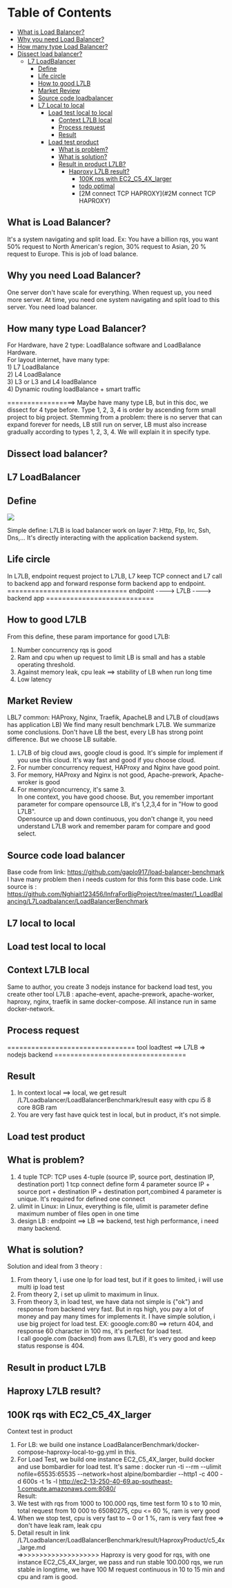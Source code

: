 # Table of Contents
- [What is Load Balancer?](#WhatIsLoadBalancer)
- [Why you need Load Balancer?](#WhyYouNeedLoadbalancer)
- [How many type Load Balancer?](#HowManyTypeLoadbalancer)
- [Dissect load balancer?](#DissectLoadBalancer)
    - [L7 LoadBalancer](#L7LoadBalancer)
      - [Define](#Define)
      - [Life circle](#LifeCircle)
      - [How to good L7LB](#HowToGoodL7LB)
      - [Market Review](#MarketReview)
      - [Source code loadbalancer](#SourceCodeLoadbalancer])
      - [L7 Local to local](#L7LocalToLocal)
          - [Load test local to local](#LoadTestLocalToLocal)
            - [Context L7LB local](#ContextL7LBLocal)
            - [Process request](#ProccessRequest)
            - [Result](#ResultL7Local)
          - [Load test product](#LoadTestProduct)
            - [What is problem?](#WhatIsProblem)
            - [What is solution?](#WhatIsSolution)
            - [Result in product L7LB?](#ResultInProductL7LB)
              - [Haproxy L7LB result?](#HaproxyL7LBResult)
                  - [100K rqs with EC2_C5_4X_larger](#100KRqsWithEC2_C5_4X_larger)
                  - [todo optimal](#temp)
                  - [2M connect TCP HAPROXY](#2M connect TCP HAPROXY)
                
## What is Load Balancer? <a name="WhatIsLoadBalancer"></a>
  It's a system navigating and split load. Ex: You have a billion rqs, you want 50% request to North American's region, 30% request to Asian, 20 % request to Europe. This is job of load balance.

## Why you need Load Balancer?  <a name="WhyYouNeedLoadbalancer"></a>
  One server don't have scale for everything. When request up, you need more server. At time, you need one system navigating and split load to this server. You need load balancer.

## How many type Load Balancer?  <a name="HowManyTypeLoadbalancer"></a>
  For Hardware, have 2 type: LoadBalance software and LoadBalance Hardware. </br>
  For layout internet, have many type: </br>
     1) L7 LoadBalance </br>
     2) L4 LoadBalance </br>
     3) L3 or L3 and L4 loadBalance </br>
     4) Dynamic routing loadBalance + smart traffic </br>

  =================> Maybe have many type LB, but in this doc, we dissect for 4 type before. Type 1, 2, 3, 4 is order by ascending form small project to big project. Stemming from a problem: there is no server that can expand forever for needs, LB still run on server, LB must also increase gradually according to types 1, 2, 3, 4. We will explain it in specify type.

## Dissect load balancer? <a name="DissectLoadBalancer"></a>
## L7 LoadBalancer <a name="L7LoadBalancer"></a>
## Define <a name="Define"></a>

![](../img/1_LoadBalancing/L7LBDefine.png)

Simple define: L7LB is load balancer work on layer 7: Http, Ftp, Irc, Ssh, Dns,... It's directly interacting with the application backend system.

## Life circle <a name="LifeCircle"></a>
In L7LB, endpoint request project to L7LB, L7 keep TCP connect and L7 call to backend app and forward response form backend app to endpoint.  </br>
============================== endpoint ---->  L7LB  ----> backend app ===========================

## How to good L7LB <a name="HowToGoodL7LB"></a>
From this define, these param importance for good L7LB:
1) Number concurrency rqs is good
2) Ram and cpu when up request to limit LB is small and has a stable operating threshold.
3) Against memory leak, cpu leak ==> stability of LB when run long time
4) Low latency

## Market Review <a name="MarketReview"></a> 
LBL7 common:  HAProxy, Nginx, Traefik, ApacheLB and L7LB of cloud(aws has application LB)
We find many result benchmark L7LB. We summarize some conclusions. Don't have LB the best, every LB has strong point difference. But we choose LB suitable. </br>
1) L7LB of big cloud aws, google cloud is good. It's simple for implement if you use this cloud. It's way fast and good if you choose cloud.
2) For number concurrency request, HAProxy and Nginx have good point.
3) For memory, HAProxy and Nginx is not good, Apache-prework, Apache-wroker is good
4) For memory/concurrency, it's same 3. </br>
In one context, you have good choose. But, you remember important parameter for compare opensource LB, it's  1,2,3,4  for in "How to good L7LB". </br>
Opensource up and down continuous, you don't change it, you need understand L7LB work and remember param for compare and good select. </br>

## Source code load balancer <a name="SourceCodeLoadbalancer"></a>
Base code from link: https://github.com/gaplo917/load-balancer-benchmark </br>
I have many problem then i needs custom for this form this base code. Link source is : https://github.com/Nghiait123456/InfraForBigProject/tree/master/1_LoadBalancing/L7Loadbalancer/LoadBalancerBenchmark </br>

## L7 local to local <a name="L7LocalToLocal"></a> 
## Load test local to local <a name="LoadTestLocalToLocal"></a> 
## Context L7LB local <a name="ContextL7LBLocal"></a>
Same to author, you create 3 nodejs instance for backend load test, you create other tool L7LB : apache-event, apache-prework, apache-worker, haproxy, nginx, traefik in same docker-compose. All instance run in same docker-network.
## Process request <a name="ProccessRequest"></a>
 ================================  tool loadtest ==> L7LB  => nodejs backend =================================

## Result <a name="ResultL7Local"></a>
1) In context local ==> local, we get result /L7Loadbalancer/LoadBalancerBenchmark/result easy with cpu i5 8 core 8GB ram
2) You are very fast have quick test in local, but in product, it's not simple. <br/>

## Load test product <a name="LoadTestProduct"></a>
## What is problem? <a name="WhatIsProblem"></a>
1) 4 tuple TCP: TCP uses 4-tuple (source IP, source port, destination IP, destination port)
   1 tcp connect define form 4 parameter source IP + source port + destination IP + destination port,combined 4 parameter is unique. It's required for defined one connect
2) ulimit in Linux: in Linux, everything is file, ulimit is parameter define maximum number of files open in one time
3) design LB : endpoint ==> LB  ==> backend, test high performance, i need many backend.

## What is solution?  <a name="WhatIsSolution"></a>

Solution and ideal from 3 theory :
1) From theory 1, i use one Ip for load test, but if it goes to limited, i will use multi ip load test
2) From theory 2, i set up ulimit to maximum in linux.
3) From theory 3, in load test, we have data not simple is {"ok"} and response from backend very fast. But in rqs high, you pay a lot of money and pay many times for implements it. I have simple solution, i use big project for load test. EX: gooogle.com:80 ==> return 404, and response 60 character in 100 ms, it's perfect for load test. </br>
I call google.com (backend) from aws (L7LB), it's very good and keep status response is 404.

## Result in product L7LB  <a name="ResultInProductL7LB"></a>
## Haproxy L7LB result? <a name="HaproxyL7LBResult"></a>
## 100K rqs with EC2_C5_4X_larger <a name="100KRqsWithEC2_C5_4X_larger"></a>
Context test in product <br/>
1) For LB: we build one instance LoadBalancerBenchmark/docker-compose-haproxy-local-to-gg.yml in this. <br/>
2) For Load Test, we build  one instance EC2_C5_4X_larger, build docker and use bombardier for load test. It's same : docker run -ti --rm --ulimit nofile=65535:65535 --network=host alpine/bombardier --http1 -c 400   -d 600s -t 1s  -l http://ec2-13-250-40-69.ap-southeast-1.compute.amazonaws.com:8080/ <br/>
Result:  <br/>
1) We test with rqs from 1000 to 100.000 rqs, time test form 10 s to 10 min,  total request from 10 000 to 65080275, cpu <= 60 %, ram is very good  <br/>
2) When we stop test, cpu is very fast to ~ 0 or 1 %, ram is very fast free => don't have leak ram, leak cpu  <br/>
3) Detail result in link /L7Loadbalancer/LoadBalancerBenchmark/result/HaproxyProduct/c5_4x_large.md  <br/>
=>>>>>>>>>>>>>>>>>>>>  Haproxy is very good for rqs, with one instance EC2_C5_4X_larger, we pass and run stable 100.000 rqs, we run stable in longtime, we have 100 M request continuous in 10 to 15 min and cpu and ram is good.  <br/>

